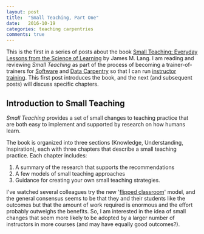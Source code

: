 ```yaml
---
layout: post
title:  "Small Teaching, Part One"
date:   2016-10-19
categories: teaching carpentries
comments: true
---
```

This is the first in a series of posts about the book [Small Teaching: Everyday
Lessons from the Science of
Learning](http://www.jamesmlang.com/p/small-teaching.html) by James M. Lang. I
am reading and reviewing *Small Teaching* as part of the process of becoming a
trainer-of-trainers for [Software](http://software-carpentry.org/) and [Data
Carpentry](http://www.datacarpentry.org/) so that I can run [instructor
training](http://swcarpentry.github.io/instructor-training/). This
first post
introduces the book, and the next (and subsequent posts) will discuss specific chapters.

## Introduction to Small Teaching
*Small Teaching* provides a set of small changes to teaching practice that are both easy to implement and supported by research on how humans learn.

The book is organized into three sections (Knowledge, Understanding, Inspiration), each with three chapters that describe a small teaching practice. Each chapter includes:

1. A summary of the research that supports the recommendations
2. A few models of small teaching approaches
3. Guidance for creating your own small teaching strategies.

I've watched several colleagues try the new '[flipped classroom](https://en.wikipedia.org/wiki/Flipped_classroom)' model, and the general consensus seems to be that they and their students like the outcomes but that the amount of work required is enormous and the effort probably outweighs the benefits. So, I am interested in the idea of small changes that seem more likely to be adopted by a larger number of instructors in more courses (and may have equally good outcomes?).
